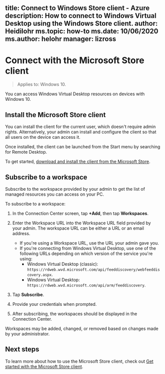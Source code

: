 title: Connect to Windows Store client - Azure
description: How to connect to Windows Virtual Desktop using the Windows Store client.
author: Heidilohr
ms.topic: how-to
ms.date: 10/06/2020
ms.author: helohr
manager: lizross
----
# Connect with the Microsoft Store client

>Applies to: Windows 10.

You can access Windows Virtual Desktop resources on devices with Windows 10.

## Install the Microsoft Store client

You can install the client for the current user, which doesn't require admin rights. Alternatively, your admin can install and configure the client so that all users on the device can access it.

Once installed, the client can be launched from the Start menu by searching for Remote Desktop.

To get started, [download and install the client from the Microsoft Store](https://www.microsoft.com/store/productId/9WZDNCRFJ3PS).

## Subscribe to a workspace

Subscribe to the workspace provided by your admin to get the list of managed resources you can access on your PC.

To subscribe to a workspace:

1. In the Connection Center screen, tap **+Add**, then tap **Workspaces**.
2. Enter the Workspace URL into the Workspace URL field provided by your admin. The workspace URL can be either a URL or an email address.
   
   - If you're using a Workspace URL, use the URL your admin gave you.
   - If you're connecting from Windows Virtual Desktop, use one of the following URLs depending on which version of the service you're using:
       - Windows Virtual Desktop (classic): `https://rdweb.wvd.microsoft.com/api/feeddiscovery/webfeeddiscovery.aspx`.
       - Windows Virtual Desktop: `https://rdweb.wvd.microsoft.com/api/arm/feeddiscovery`.
  
3. Tap **Subscribe**.
4. Provide your credentials when prompted.
5. After subscribing, the workspaces should be displayed in the Connection Center.

Workspaces may be added, changed, or removed based on changes made by your administrator.

## Next steps

To learn more about how to use the Microsoft Store client, check out [Get started with the Microsoft Store client](/windows-server/remote/remote-desktop-services/clients/windows/).
